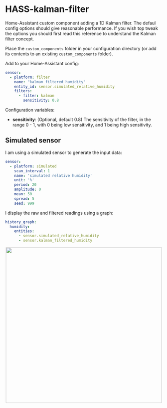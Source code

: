 # HASS-kalman-filter
Home-Assistant custom component adding a 1D Kalman filter. The defaul config options should give reasonable performance. If you wish top tweak the options you should first read this reference to understand the Kalman filter concept.

Place the `custom_components` folder in your configuration directory (or add its contents to an existing `custom_components` folder).

Add to your Home-Assistant config:

```yaml
sensor:
  - platform: filter
    name: "kalman filtered humidity"
    entity_id: sensor.simulated_relative_humidity
    filters:
      - filter: kalman
        sensitivity: 0.8
```
Configuration variables:
- **sensitivity**: (Optional, default 0.8) The sensitivity of the filter, in the range 0 - 1, with 0 being low sensitivity, and 1 being high sensitivity.

## Simulated sensor
I am using a simulated sensor to generate the input data:
```yaml
sensor:
  - platform: simulated
    scan_interval: 1
    name: 'simulated relative humidity'
    unit: '%'
    period: 20
    amplitude: 0
    mean: 50
    spread: 5
    seed: 999
```

I display the raw and filtered readings using a graph:
```yaml
history_graph:
  humidity:
    entities:
      - sensor.simulated_relative_humidity
      - sensor.kalman_filtered_humidity
```

<p align="center">
<img src="https://github.com/robmarkcole/HASS-kalman-filter/blob/master/usage.png" width="500">
</p>
